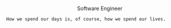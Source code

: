 <p align="center">Software Engineer</p>


```
How we spend our days is, of course, how we spend our lives.
```
